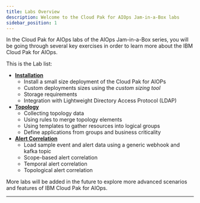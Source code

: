 ```yaml
---
title: Labs Overview
description: Welcome to the Cloud Pak for AIOps Jam-in-a-Box labs
sidebar_position: 1
---
```


In the Cloud Pak for AIOps labs of the AIOps Jam-in-a-Box series, you will be going through
several key exercises in order to learn more about the IBM Cloud Pak for AIOps.

This is the Lab list:

- [**Installation**](../install-lab/1-introduction/index.mdx)
  - Install a small size deployment of the Cloud Pak for AIOPs
  - Custom deployments sizes using the _custom sizing tool_
  - Storage requirements
  - Integration with Lightweight Directory Access Protocol (LDAP)
- [**Topology**](../topology-lab/1-introduction/index.mdx)
  - Collecting topology data
  - Using rules to merge topology elements
  - Using templates to gather resources into logical groups
  - Define applications from groups and business criticality
- [**Alert Correlation**](../alert-lab/1-introduction/index.mdx)
  - Load sample event and alert data using a generic webhook and kafka topic
  - Scope-based alert correlation
  - Temporal alert correlation
  - Topological alert correlation

More labs will be added in the future to explore more advanced scenarios and
features of IBM Cloud Pak for AIOps.

---
